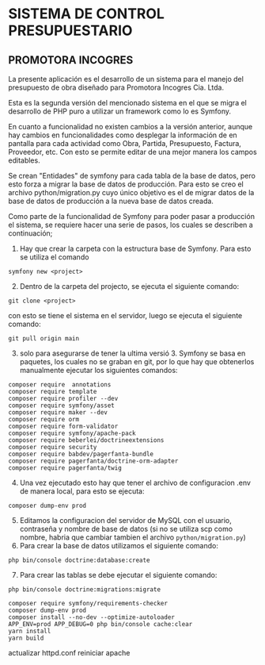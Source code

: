 # SISTEMA DE CONTROL PRESUPUESTARIO

## PROMOTORA INCOGRES

La presente aplicaci&oacute;n es el desarrollo de un sistema para el manejo del presupuesto de obra dise&ntilde;ado para Promotora Incogres Cia. Ltda.

Esta es la segunda versi&oacute;n del mencionado sistema en el que se migra el desarrollo de PHP puro a utilizar un framework como lo es Symfony.

En cuanto a funcionalidad no existen cambios a la versi&oacute;n anterior, aunque hay cambios en funcionalidades como desplegar la informaci&oacute;n de en pantalla para cada actividad como Obra, Partida, Presupuesto, Factura, Proveedor, etc. Con esto se permite editar de una mejor manera los campos editables.

Se crean "Entidades" de symfony para cada tabla de la base de datos, pero esto forza a migrar la base de datos de producci&oacute;n. Para esto se creo el archivo python/migration.py cuyo &uacute;nico objetivo es el de migrar datos de la base de datos de producci&oacute;n a la nueva base de datos creada.

Como parte de la funcionalidad de Symfony para poder pasar a producci&oacute;n el sistema, se requiere hacer una serie de pasos, los cuales se describen a continuaci&oacute;n;

1. Hay que crear la carpeta con la estructura base de Symfony. Para esto se utiliza el comando

```
symfony new <project>
```

2. Dentro de la carpeta del projecto, se ejecuta el siguiente comando:

```
git clone <project>
```

con esto se tiene el sistema en el servidor, luego se ejecuta el siguiente comando:

```
git pull origin main
```

3. solo para asegurarse de tener la ultima versi&oacute; 3. Symfony se basa en paquetes, los cuales no se graban en git, por lo que hay que obtenerlos manualmente ejecutar los siguientes comandos:

```
composer require  annotations
composer require template
composer require profiler --dev
composer require symfony/asset
composer require maker --dev
composer require orm
composer require form-validator
composer require symfony/apache-pack
composer require beberlei/doctrineextensions
composer require security
composer require babdev/pagerfanta-bundle
composer require pagerfanta/doctrine-orm-adapter
composer require pagerfanta/twig
```

4. Una vez ejecutado esto hay que tener el archivo de configuracion .env de manera local, para esto se ejecuta:

```
composer dump-env prod
```

5. Editamos la configuracion del servidor de MySQL con el usuario, contrase&ntilde;a y nombre de base de datos (si no se utiliza scp como nombre, habria que cambiar tambien el archivo `python/migration.py`)
6. Para crear la base de datos utilizamos el siguiente comando:

```
php bin/console doctrine:database:create
```

7. Para crear las tablas se debe ejecutar el siguiente comando:

```
php bin/console doctrine:migrations:migrate
```

```
composer require symfony/requirements-checker
composer dump-env prod
composer install --no-dev --optimize-autoloader
APP_ENV=prod APP_DEBUG=0 php bin/console cache:clear
yarn install
yarn build
```

actualizar httpd.conf
reiniciar apache
